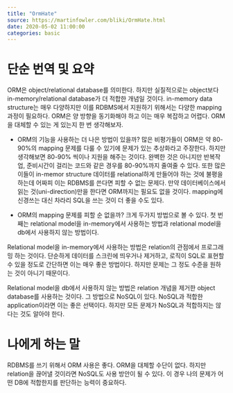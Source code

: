 ```yaml
---
title: "OrmHate"
source: https://martinfowler.com/bliki/OrmHate.html
date: 2020-05-02 11:00:00
categories: basic
---
```

<h1>단순 번역 및 요약</h1>
ORM은 object/relational database를 의미한다. 하지만 실질적으로는 object보다 in-memory/relational database가 더 적합한 개념일 것이다. in-memory data structure는 매우 다양하지만 이를 RDBMS에서 지원하기 위해서는 다양한 mapping 과정이 필요하다. ORM은 양 방향을 동기화해야 하고 이는 매우 복잡하고 어렵다. ORM을 대체할 수 있는 게 있는지 한 번 생각해보자.

* ORM의 기능을 사용하는 더 나은 방법이 있을까?
많은 비평가들이 ORM은 약 80-90%의 mapping 문제를 다룰 수 있기에 문제가 있는 추상화라고 주장한다. 하지만 생각해보면 80-90% 씩이나 지원을 해주는 것이다. 완벽한 것은 아니지만 반복작업, 준비시간이 걸리는 코드와 같은 경우를 80-90%까지 줄여줄 수 있다. 또한 많은 이들이 in-memor structure 데이터를 relational하게 만들어야 하는 것에 불평을 하는데 어짜피 이는 RDBMS를 쓴다면 피할 수 없는 문제다. 만약 데이터베이스에서 읽는 것(uni-direction)만을 한다면 ORM까지는 필요도 없을 것이다. mapping에 신경쓰는 대신 차라리 SQL을 쓰는 것이 더 좋을 수도 있다.

* ORM의 mapping 문제를 피할 순 없을까?
크게 두가지 방법으로 볼 수 있다. 첫 번째는 relational model을 in-memory에서 사용하는 방법과 relational model을 db에서 사용하지 않는 방법이다. 

Relational model을 in-memory에서 사용하는 방법은 relation의 관점에서 프로그래밍 하는 것이다. 단순하게 데이터를 스크린에 띄우거나 제거하고, 로직이 SQL로 표현할 수 있을 정도로 간단하면 이는 매우 좋은 방법이다. 하지만 문제는 그 정도 수준을 원하는 것이 아니기 때문이다.

Relational model을 db에서 사용하지 않는 방법은 relation 개념을 제거한 object database를 사용하는 것이다. 그 방법으로 NoSQL이 있다. NoSQL과 적합한 application이라면 이는 좋은 선택이다. 하지만 모든 문제가 NoSQL과 적합하지는 않다는 것도 알아야 한다.


<h1>나에게 하는 말</h1>
RDBMS를 쓰기 위해서 ORM 사용은 좋다. ORM을 대체할 수단이 없다. 하지만 relation을 끊어낼 것이라면 NoSQL도 사용 방안이 될 수 있다. 이 경우 나의 문제가 어떤 DB에 적합한지를 판단하는 능력이 중요하다.